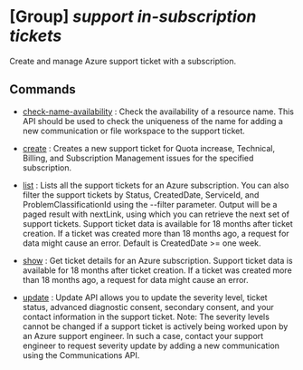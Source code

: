 # [Group] _support in-subscription tickets_

Create and manage Azure support ticket with a subscription.

## Commands

- [check-name-availability](/Commands/support/in-subscription/tickets/_check-name-availability.md)
: Check the availability of a resource name. This API should be used to check the uniqueness of the name for adding a new communication or file workspace to the support ticket.

- [create](/Commands/support/in-subscription/tickets/_create.md)
: Creates a new support ticket for Quota increase, Technical, Billing, and Subscription Management issues for the specified subscription.

- [list](/Commands/support/in-subscription/tickets/_list.md)
: Lists all the support tickets for an Azure subscription. You can also filter the support tickets by Status, CreatedDate, ServiceId, and ProblemClassificationId using the --filter parameter. Output will be a paged result with nextLink, using which you can retrieve the next set of support tickets.  Support ticket data is available for 18 months after ticket creation. If a ticket was created more than 18 months ago, a request for data might cause an error. Default is CreatedDate >= one week.

- [show](/Commands/support/in-subscription/tickets/_show.md)
: Get ticket details for an Azure subscription. Support ticket data is available for 18 months after ticket creation. If a ticket was created more than 18 months ago, a request for data might cause an error.

- [update](/Commands/support/in-subscription/tickets/_update.md)
: Update API allows you to update the severity level, ticket status, advanced diagnostic consent, secondary consent, and your contact information in the support ticket.  Note: The severity levels cannot be changed if a support ticket is actively being worked upon by an Azure support engineer. In such a case, contact your support engineer to request severity update by adding a new communication using the Communications API.
